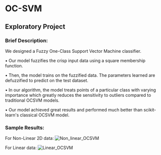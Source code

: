 # OC-SVM
## Exploratory Project

### Brief Description:
We designed a Fuzzy One-Class Support Vector Machine classifier.

• Our model fuzzifies the crisp input data using a square membership function.

• Then, the model trains on the fuzzified data. The parameters learned are defuzzified to predict on the test dataset.

• In our algorithm, the model treats points of a particular class with varying importance which greatly reduces the sensitivity to outliers compared to traditional OCSVM models.

• Our model achieved great results and performed much better than scikit-learn's classical OCSVM model.

### Sample Results:

For Non-Linear 2D data:
![Non_linear_OCSVM](https://user-images.githubusercontent.com/57266914/212932133-58cf57f6-7324-4698-a228-32e667d6b659.png)

For Linear data:
![Linear_OCSVM](https://user-images.githubusercontent.com/57266914/212932090-cc591393-2af0-45b2-8cae-23582aae0605.png)

